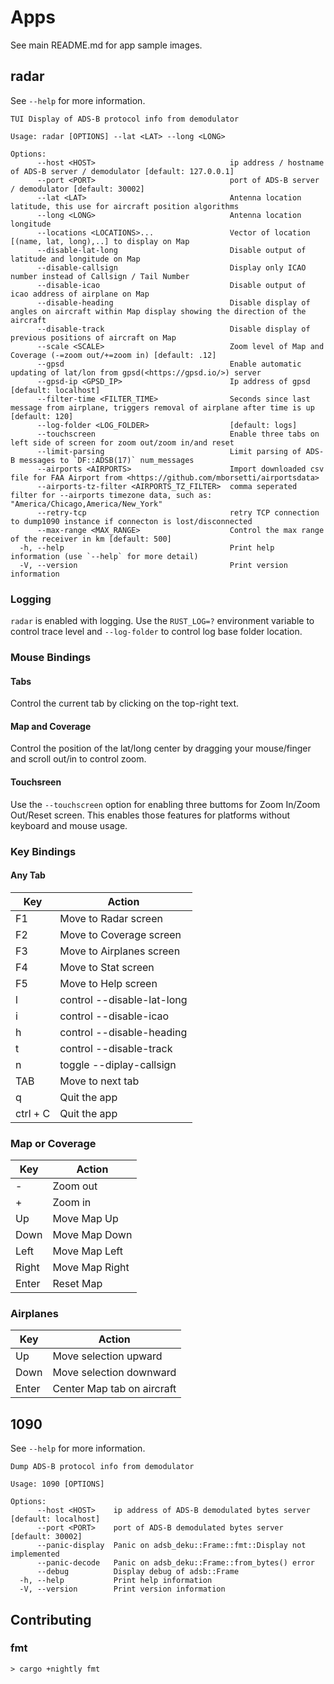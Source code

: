 # Apps

See main README.md for app sample images.

## radar
See `--help` for more information.
```
TUI Display of ADS-B protocol info from demodulator

Usage: radar [OPTIONS] --lat <LAT> --long <LONG>

Options:
      --host <HOST>                              ip address / hostname of ADS-B server / demodulator [default: 127.0.0.1]
      --port <PORT>                              port of ADS-B server / demodulator [default: 30002]
      --lat <LAT>                                Antenna location latitude, this use for aircraft position algorithms
      --long <LONG>                              Antenna location longitude
      --locations <LOCATIONS>...                 Vector of location [(name, lat, long),..] to display on Map
      --disable-lat-long                         Disable output of latitude and longitude on Map
      --disable-callsign                         Display only ICAO number instead of Callsign / Tail Number
      --disable-icao                             Disable output of icao address of airplane on Map
      --disable-heading                          Disable display of angles on aircraft within Map display showing the direction of the aircraft
      --disable-track                            Disable display of previous positions of aircraft on Map
      --scale <SCALE>                            Zoom level of Map and Coverage (-=zoom out/+=zoom in) [default: .12]
      --gpsd                                     Enable automatic updating of lat/lon from gpsd(<https://gpsd.io/>) server
      --gpsd-ip <GPSD_IP>                        Ip address of gpsd [default: localhost]
      --filter-time <FILTER_TIME>                Seconds since last message from airplane, triggers removal of airplane after time is up [default: 120]
      --log-folder <LOG_FOLDER>                  [default: logs]
      --touchscreen                              Enable three tabs on left side of screen for zoom out/zoom in/and reset
      --limit-parsing                            Limit parsing of ADS-B messages to `DF::ADSB(17)` num_messages
      --airports <AIRPORTS>                      Import downloaded csv file for FAA Airport from <https://github.com/mborsetti/airportsdata>
      --airports-tz-filter <AIRPORTS_TZ_FILTER>  comma seperated filter for --airports timezone data, such as: "America/Chicago,America/New_York"
      --retry-tcp                                retry TCP connection to dump1090 instance if connecton is lost/disconnected
      --max-range <MAX_RANGE>                    Control the max range of the receiver in km [default: 500]
  -h, --help                                     Print help information (use `--help` for more detail)
  -V, --version                                  Print version information
```

### Logging
`radar` is enabled with logging. Use the `RUST_LOG=?` environment variable to control trace level and `--log-folder` to control log base folder location.

### Mouse Bindings
#### Tabs
Control the current tab by clicking on the top-right text.

#### Map and Coverage
Control the position of the lat/long center by dragging your mouse/finger and scroll out/in to control zoom.

#### Touchsreen
Use the `--touchscreen` option for enabling three buttoms for Zoom In/Zoom Out/Reset screen.
This enables those features for platforms without keyboard and mouse usage.

### Key Bindings

#### Any Tab
|  Key     |  Action                    |
| -------- | -------------------------- |
| F1       | Move to Radar screen       |
| F2       | Move to Coverage screen    |
| F3       | Move to Airplanes screen   |
| F4       | Move to Stat screen        |
| F5       | Move to Help screen        |
| l        | control --disable-lat-long |
| i        | control --disable-icao     |
| h        | control --disable-heading  |
| t        | control --disable-track    |
| n        | toggle --diplay-callsign   |
| TAB      | Move to next tab           |
| q        | Quit the app               |
| ctrl + C | Quit the app               |


### Map or Coverage
|  Key  |  Action                    |
| ----- | -------------------------- |
| -     | Zoom out                   |
| +     | Zoom in                    |
| Up    | Move Map Up                |
| Down  | Move Map Down              |
| Left  | Move Map Left              |
| Right | Move Map Right             |
| Enter | Reset Map                  |

### Airplanes
|  Key  |  Action                    |
| ----- | -------------------------- |
| Up    | Move selection upward      |
| Down  | Move selection downward    |
| Enter | Center Map tab on aircraft |

## 1090
See `--help` for more information.
```
Dump ADS-B protocol info from demodulator

Usage: 1090 [OPTIONS]

Options:
      --host <HOST>    ip address of ADS-B demodulated bytes server [default: localhost]
      --port <PORT>    port of ADS-B demodulated bytes server [default: 30002]
      --panic-display  Panic on adsb_deku::Frame::fmt::Display not implemented
      --panic-decode   Panic on adsb_deku::Frame::from_bytes() error
      --debug          Display debug of adsb::Frame
  -h, --help           Print help information
  -V, --version        Print version information
```

## Contributing

### fmt
```text
> cargo +nightly fmt
```
